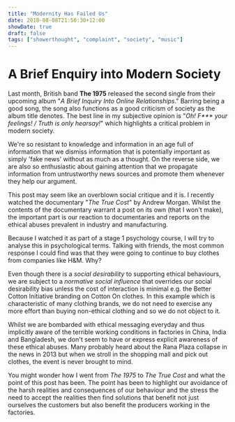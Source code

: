 ```yaml
---
title: "Modernity Has Failed Us"
date: 2018-08-08T21:50:30+12:00
showDate: true
draft: false
tags: ["showerthought", "complaint", "society", "music"]
---
```


# A Brief Enquiry into Modern Society

Last month, British band __The 1975__ released the second single from their upcoming album "_A Brief Inquiry Into Online Relationships_." Barring being a good song, the song also functions as a good criticism of society as the album title denotes. The best line in my subjective opinion is "_Oh! F*** your feelings! / Truth is only hearsay!_" which highlights a critical problem in modern society.

We're so resistant to knowledge and information in an age full of information that we dismiss information that is potentially important as simply 'fake news' without as much as a thought. On the reverse side, we are also so enthusiastic about gaining attention that we propagate information from untrustworthy news sources and promote them whenever they help our argument.

This post may seem like an overblown social critique and it is. I recently watched the documentary "_The True Cost_" by Andrew Morgan. Whilst the contents of the documentary warrant a post on its own (that I won't make), the important part is our reaction to documentaries and reports on the ethical abuses prevalent in industry and manufacturing.

Because I watched it as part of a stage 1 psychology course, I will try to analyse this in psychological terms. Talking with friends, the most common response I could find was that they were going to continue to buy clothes from companies like H&M. Why?

Even though there is a _social desirability_ to supporting ethical behaviours, we are subject to a _normative social influence_ that overrides our social desirability bias unless the cost of interaction is minimal e.g. the Better Cotton Initiative branding on Cotton On clothes. In this example which is characteristic of many clothing brands, we do not need to exercise any more effort than buying non-ethical clothing and so we do not object to it.

Whilst we are bombarded with ethical messaging everyday and thus implicitly aware of the terrible working conditions in factories in China, India and Bangladesh, we don't seem to have or express explicit awareness of these ethical abuses. Many probably heard about the Rana Plaza collapse in the news in 2013 but when we stroll in the shopping mall and pick out clothes, the event is never brought to mind.

You might wonder how I went from _The 1975_ to _The True Cost_ and what the point of this post has been. The point has been to highlight our avoidance of the harsh realities and consequences of our behaviour and the stress the need to accept the realities then find solutions that benefit not just ourselves the customers but also benefit the producers working in the factories.